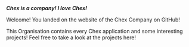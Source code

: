 <!DOCTYPE html>
<html>
<head>
<link rel="stylesheet" href="https://www.w3schools.com/html/styles.css">
</head>
<body>
  <strong><i>Chex is a company! I love Chex!</i></strong>
  <br>
  <p>Welcome! You landed on the website of the Chex Company on GitHub!</p>
  <p> This Organisation contains every Chex application and some interesting projects! Feel free to take a look at the projects here!</p>
</body>
